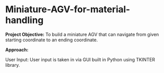#  Miniature-AGV-for-material-handling

**Project Objective:**
To build a miniature AGV that can navigate from given starting coordinate to an ending coordinate.

**Approach:**

User Input: User input is taken in via GUI built in Python using TKINTER library. 

